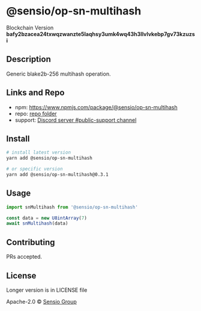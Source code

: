 # @sensio/op-sn-multihash

Blockchain Version **bafy2bzacea24txwqzwanzte5laqhsy3umk4wq43h3llvlvkebp7gv73kzuzsi**

## Description

Generic blake2b-256 multihash operation.

## Links and Repo

- npm: https://www.npmjs.com/package/@sensio/op-sn-multihash
- repo: [repo folder](https://gitlab.com/sensio_group/network-js-sdk/-/tree/master/operations/snMultihash)
- support: [Discord server #public-support channel](https://discord.gg/RQ9g29y)

## Install

```sh
# install latest version
yarn add @sensio/op-sn-multihash

# or specific version
yarn add @sensio/op-sn-multihash@0.3.1
```

## Usage

```ts
import snMultihash from '@sensio/op-sn-multihash'

const data = new U8intArray(7)
await snMultihash(data)
```

## Contributing

PRs accepted.

## License

Longer version is in LICENSE file

Apache-2.0 © [Sensio Group](https://sensio.group)
